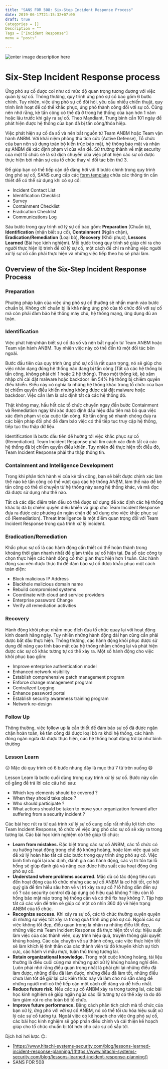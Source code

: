 ```yaml
---
title: "SANS FOR 508: Six-Step Incident Response Process"
date: 2019-06-17T21:15:32+07:00
draft: true
Categories = []
Description = ""
Tags = ["Incident Response"]
menu = "posts"

---
```


![enter image description here](https://vnstrawhat.github.io/images/ir-step.png)
# Six-Step Incident Response process
Ứng phó sự cố được coi như có mức độ quan trọng tương đương với việc quản lý sự cố.  Thông thường, quy trình ứng phó sự cố bao gồm 6 bước chính. Tuy nhiên, việc ứng phó sự cố đòi hỏi, yêu cầu nhiều chiến thuật, quy trình linh hoạt để có thể khắc phục, ứng phó thành công đối với sự cố. Cũng nên nhớ rằng, kẻ tấn công có thể đã ở trong hệ thống của bạn hơn 1 năm hoặc lâu trước khi gây ra sự cố. Theo Mandiant, Trung bình cần 101 ngày để phát hiện được hệ thống của bạn đã bị tấn công/thỏa hiệp.

Việc phát hiện sự cố đa số và nên bắt nguồn từ Team ANBM hoặc Team vận hành ANBM. 
Với khái niệm phòng thủ tích cức (Active Defense), Tổ chức của bạn nên sử dụng toàn bộ kiến trúc bảo mật,  hệ thông bảo mật và nhân sự ANBM để xác định phạm vi của vấn đề. Sử trưởng thành về mặt security của một tổ chức sẽ là sử dịch chuyển của việc phát hiện các sự cố được thực hiện bởi nhân sự của tổ chức thay vì đối tác bên thứ 3.

Để giúp bạn có thể tiếp cận dễ dàng hơi với 6 bước chính trong quy trình ứng phó sự cố, SANS cung cấp các [form template](https://www.sans.org/score/incident-forms) chứa các thông tin cần thiết để có thể sử dụng khi có sự cố:

 - Incident Contact List
 - Identification Checklist
 - Survey
 - Containment Checklist
 - Eradication Checklist
 - Communications Log

Sáu bước trong quy trình xử lý sự cố bao gồm: **Preparation** (Chuẩn bị), **Identification** (nhận biết sự cố), **Containment** (Ngăn chặn), **Eradication/Remediation** (Loại bỏ), **Recovery** (Khôi phục), **Lessons Learned** (Bài học kinh nghiệm). Mỗi bước trong quy trình sẽ giúp chỉ ra cho người thực hiện lộ trình để xử lý sự cố, một cách để chỉ ra những việc người xử lý sự cố cần phải thực hiện và những việc tiếp theo họ sẽ phải làm.
## Overview of the Six-Step Incident Response Process
### Preparation
Phương pháp luận của việc ứng phó sự cố thường sẽ nhấn mạnh vào bước chuẩn bị. Không chỉ chuẩn bị là khả năng ứng phó của tổ chức đối với sự cố mà còn phải đảm bảo hệ thống máy chủ, hệ thống mạng, ứng dụng đủ an toàn.
### Identification
Việc phát hiện/nhận biết sự cố đa số và nên bắt nguồn từ Team ANBM hoặc Team vận hành ANBM. Tuy nhiên việc này có thể đến từ một đối tác bên ngoài.

Bước đầu tiên của quy trình ứng phó sự cố là rất quan trọng, nó sẽ giúp cho việc nhân dạng đúng hệ thống nào đang bị tấn công (Tất cả các hệ thống bị tấn công, không phải chỉ 1 hoặc 2 hệ thống). Theo một thống kê, kẻ xâm nhập chỉ cài đặt malware hoặc backdoor lên 54% hệ thống bị chiếm quyền điều khiển. Điều này có nghĩa là những hệ thống khác trong tổ chức của bạn bị chiếm quyền điều khiển nhưng không được cài đặt malware hoặc backdoor. Việc cần làm là xác định tất cả các hệ thống đó.

Thật không may, hầu hết các tổ chức chuyển ngay đến bước Containment và Remediation ngay khi xác được định dấu hiệu đầu tiên mà bỏ qua việc xác định phạm vi của cuộc tấn công. Kẻ tấn công sẽ nhanh chóng đưa ra các biện pháp đối phó để đảm bảo việc có thể tiếp tục truy cập hệ thống, tiếp tục thu thập dữ liệu.

Identification là bước đầu tiên để hướng tới việc khắc phục sự cố (Remediation). Team Incident Response phải tìm cách xác định tất cả các hệ thống đã bị chiếm quyền điều khiển. Tuy nhiên để thực hiện tốt điều đó, Team Incident Response phải thu thập thông tin.
### Containment and Intelligence Development
Trong khi phân tích hành vi của kẻ tấn công, bạn sẽ biết được chính xác làm thế nào kẻ tấn công có thể vượt qua các hệ thống ANBM, làm thế nào để kẻ tấn công có thể di chuyển từ hệ thống này sang hệ thống khác, và mã đọc đã được sử dụng như thế nào.

Tất cả các đặc điểm trên đều có thể được sử dụng để xác định các hệ thống khác bị đã bị chiếm quyền điều khiển và giúp cho  Team Incident Response đưa ra được các phương án ngăn chặn để sử dụng cho việc khắc phục sự cố (Remediation).  Threat Intelligence là một điểm quan trọng đối với Team Incident Response trong quá trình xử lý incident.
### Eradication/Remediation
Khắc phục sự cố là các hành động cần thiết có thể hoàn thành trong khoảng thời gian nhanh nhất để giảm thiểu sự cố hiện tại. Đa số các công ty chọn thực hiện các hành động có thời gian thực hiện hơn 1 tuần. Các hành động sau nên được thực thi để đảm bảo sự cố được khắc phục một cách toàn diện:

 - Block malicious IP Address
 - Blackhole malicious domain name
 - Rebuild compromised systems
 - Coordinate with cloud and service providers
 - Enterprise password Change
 - Verify all remediation activities
### Recovery
Hành động khôi phục nhằm mục đích đưa tổ chức quay lại với hoạt động kinh doanh hằng ngày. Tuy nhiên những hành động dài hạn cũng cần phải được bắt đầu thực hiện. Thông thường, các hành động khôi phục được sử dụng để nâng cao tính bảo mật của hệ thống nhằm chống lại và phát hiện được các sự cố khác tương tự có thể xảy ra.
Một số hành động cho việc khôi phục bao gồm:
 - Improve enterprise authentication model
 - Enhanced network visibility
 - Establish comprehensive patch management program
 - Enforce change management program
 - Centralized Logging
 - Enhance password portal
 - Establish security awareness training program
 - Network re-design

### Follow Up
Thông thường, việc follow up là cần thiết để đảm bảo sự cố đã được ngăn chặn hoàn toàn, kẻ tấn công đã được loại bỏ ra khỏi hệ thống, các hành đông ngăn ngừa đã được thực hiện, các hệ thống hoạt động trở lại như bình thường

### Lesson Learn 
:confused: Mặc dù quy trình có 6 bước nhưng đây là mục thứ 7 từ trên xuống  :smile:

Lesson Learn là bước cuối dùng trong quy trình xử lý sự cố. Bước này cần cố gắng để trả lời các câu hỏi sau:

 - Which key elements should be covered ?
 - When they should take place ?
 - Who should participate ?
 - What actions should be taken to move your organization forward after suffering from a security incident ?

Các bài học rút ra từ quá trình xử lý sự cố cung cấp rất nhiều lợi tích cho Team Incident Response, tổ chức về việc ứng phó các sự cố sẽ xảy ra trong tương lai. Các bài học kinh nghiệm  có thể giúp tổ chức:

-   **Learn from mistakes.** Đặc biệt trong các sự cố ANBM, các tổ chức có xu hướng hoạt động trong chế độ khủng hoảng, hoặc làm việc quá sức để  xử lý hoàn hảo tất cả các bước trong quy trình ứng phó sự cố. Việc bình tĩnh ngồi lại xác định, đánh giá các hành động, các vị trí tồn tại lỗ hổng sẽ giúp đánh giá và nâng cao được hiệu suất của hoạt động ứng phó sự cố.
-   **Understand where problems occurred.**  Mặc dù có tác động tiêu cực đến hoạt động của tổ chức nhưng các sự cố ANBM là cơ hội tốt, cơ hội quý giá để tìm hiểu sâu hơn về vị trí xảy ra sự cố ? lỗ hổng dẫn đến sự cố ? các security control đã áp dụng có hiệu quả không ? liệu còn lỗ hổng bảo mật nào trong hệ thống cần và có thể fix hay không ?. Tập hợp tất cả các vấn đề trên sẽ giúp có một có nhìn 360 độ về hiện trạng ANBM của tổ chức.
-   **Recognize success.**  Khi xảy ra sự cố,  các tỏ chức thường xuyên quyên đi những sự việc tốt xảy ra trong quá trình ứng phó sự cố. Ngoài các sự việc không tốt đẹp, điều quan trọng là nhận ra những điều tốt đẹp, những việc mà Team Incident Response đã thực hiện tốt ví dụ: hiệu suất làm việc của các thành viên, quy trình hiệu quả, truyền thông giải quyết khủng hoảng. Các câu chuyện về sự thành công, các việc thực hiện tốt sẽ làm khích lệ tinh thần của các thành viên từ đó khuyên khích sự tích cực, các hành vi mẫu mực, tuân thủ trong tương lai.
-   **Retain organizational knowledge.** Trong một cuộc khủng hoảng, tài liệu thường là điều cuối cùng mà những người xử lý khủng hoảng nghĩ đến. Luôn phải nhớ rằng điều quan trọng nhất là phải ghi lại những điều đã làm được, những điều đã làm được, những điều đã làm tốt, những điều chưa làm tốt để giữ lại các kiến thức này và làm cho nó sẵn sàng để những người mới có thể tiếp cận một cách dễ dàng và dễ hiểu nhất.
-   **Reduce future risk.** Nếu các sự cố ANBM xảy ra trong tương lai, các bài học kinh nghiệm sẽ giúp ngăn ngừa các lỗi  tương tự có thể xảy ra do đó làm giảm rủi ro cho toàn bộ tổ chức.
-   **Improve future performance.** Bằng cách phân tích cách mà tổ chức của bạn xử lý, ứng phó với với sự cố ANBM, nó có thể tối ưu hóa hiệu suất xử lý các sự cố tương tự. Ngoài việc có kế hoạch cho việc ứng phó sự cố, các bài học kinh nghiệm sẽ góp phần điều chỉnh và cải thiện kế hoạch giúp cho tổ chức chuẩn bị tốt hơn cho các sự cố sắp tới.

Dịch hơi hơi lược   :wink::
- [https://www.hitachi-systems-security.com/blog/lessons-learned-incident-response-planning/](https://www.hitachi-systems-security.com/blog/lessons-learned-incident-response-planning/)
- SANS FOR 508
<!--stackedit_data:
eyJoaXN0b3J5IjpbMTM3NTI2NDUzLC0yMTA4NDYzNTgzLC0xMz
AxNjkwMzcyLDIwNDIwNTEwNzgsMTMwMjE0MjU2MywxODgzNTYz
NzM4LC0xMDY2MDg2ODcxLDExNTc4NzI4MDEsNzI5OTMyMzgzLC
03MzU0NDk3MDddfQ==
-->